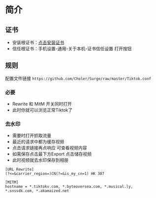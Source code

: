 # 简介
## 证书
* 安装根证书：[点击安装证书](https://github.com/Choler/Surge/raw/master/Thor%20SSL%20CA.cer)
* 信任根证书：手机设置-通用-关于本机-证书信任设置 打开按钮

## 规则
配置文件链接 `https://github.com/Choler/Surge/raw/master/Tiktok.conf`

### 必要
* Rewrite 和 MitM 开关同时打开
* 此时你就可以浏览正常Tiktok了

### 去水印
* 需要时打开抓取流量
* 最近的请求中都为缓存视频
* 点击请求链接再点响应 可查看视频内容
* 如需保存点击最下方Export 点击储存视频
* 此时视频就去水印保存到相册

```
[URL Rewrite]
(?<=&carrier_region=)CN(?=&is_my_cn=1) HK 307

[MITM]
hostname = *.tiktokv.com, *.byteoversea.com, *.musical.ly, *.snssdk.com, *.akamaized.net
```

